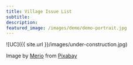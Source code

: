 ```yaml
---
title: Village Issue List
subtitle:
description: 
featured_image: /images/demo/demo-portrait.jpg
---
```



![UC]({{ site.url }}/images/under-construction.jpg)


Image by <a href="https://pixabay.com/users/merio-1480566/?utm_source=link-attribution&amp;utm_medium=referral&amp;utm_campaign=image&amp;utm_content=4010445">Merio</a> from <a href="https://pixabay.com/?utm_source=link-attribution&amp;utm_medium=referral&amp;utm_campaign=image&amp;utm_content=4010445">Pixabay</a>

